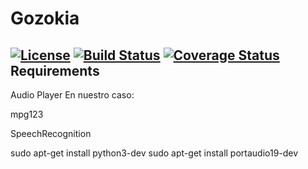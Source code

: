 Gozokia
=======

[![License](http://img.shields.io/:license-mit-blue.svg)](http://doge.mit-license.org)
[![Build Status](https://travis-ci.org/avara1986/gozokia.svg)](https://travis-ci.org/avara1986/gozokia)
[![Coverage Status](https://coveralls.io/repos/avara1986/gozokia/badge.svg?branch=master&service=github)](https://coveralls.io/github/avara1986/gozokia?branch=master)
Requirements
------------

Audio Player
En nuestro caso:

mpg123

SpeechRecognition

sudo apt-get install python3-dev
sudo apt-get install portaudio19-dev

